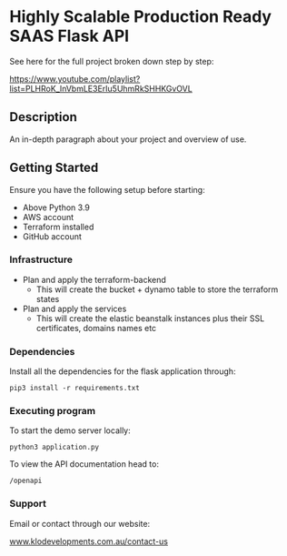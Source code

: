 # Highly Scalable Production Ready SAAS Flask API

See here for the full project broken down step by step:

https://www.youtube.com/playlist?list=PLHRoK_lnVbmLE3ErIu5UhmRkSHHKGvOVL

## Description

An in-depth paragraph about your project and overview of use.

## Getting Started

Ensure you have the following setup before starting:
* Above Python 3.9
* AWS account
* Terraform installed
* GitHub account

### Infrastructure

* Plan and apply the terraform-backend
  * This will create the bucket + dynamo table to store the terraform states
* Plan and apply the services 
  * This will create the elastic beanstalk instances plus their SSL certificates, domains names etc


### Dependencies

Install all the dependencies for the flask application through:
```
pip3 install -r requirements.txt
```

### Executing program
 To start the demo server locally:
```
python3 application.py
```
To view the API documentation head to:
```
/openapi
```

### Support
Email or contact through our website:

www.klodevelopments.com.au/contact-us